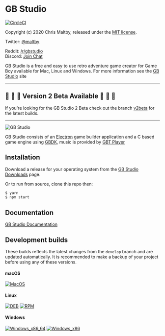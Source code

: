 # GB Studio


[![CircleCI](https://circleci.com/gh/chrismaltby/gb-studio/tree/develop.svg?style=shield)](https://circleci.com/gh/chrismaltby/gb-studio/tree/develop)

Copyright (c) 2020 Chris Maltby, released under the [MIT license](https://opensource.org/licenses/MIT).

Twitter: [@maltby](https://www.twitter.com/maltby) 

Reddit: [/r/gbstudio](https://www.reddit.com/r/gbstudio)  
Discord: [Join Chat](https://discord.gg/bxerKnc)

GB Studio is a free and easy to use retro adventure game creator for Game Boy available for Mac, Linux and Windows.
For more information see the [GB Studio](https://www.gbstudio.dev) site

----

## 🚨 🚨 🚨 Version 2 Beta Available 🚨 🚨 🚨

If you're looking for the GB Studio 2 Beta check out the branch [v2beta](https://github.com/chrismaltby/gb-studio/tree/v2beta) for the latest builds.

----

![GB Studio](gbstudio.gif)

GB Studio consists of an [Electron](https://electronjs.org/) game builder application and a C based game engine using [GBDK](http://gbdk.sourceforge.net/), music is provided by [GBT Player](https://github.com/AntonioND/gbt-player)

## Installation

Download a release for your operating system from the [GB Studio Downloads](https://www.gbstudio.dev/download) page.

Or to run from source, clone this repo then:

```bash
$ yarn
$ npm start
```

## Documentation

[GB Studio Documentation](https://www.gbstudio.dev/docs)

## Development builds

These builds reflects the latest changes from the `develop` branch and are updated automatically. It is recommended to make a backup of your project before using any of these versions.

#### macOS

[![MacOS](https://img.shields.io/static/v1.svg?label=&message=64%20bit&color=blue&logo=apple&style=for-the-badge&logoColor=white)](https://github.com/chrismaltby/gb-studio/releases/download/v1.2.2/gb-studio-develop-darwin_x86_64.zip)

#### Linux

[![DEB](https://img.shields.io/static/v1.svg?label=&message=deb&color=blue&logo=Ubuntu&style=for-the-badge&logoColor=white)](https://github.com/chrismaltby/gb-studio/releases/download/v1.2.2/gb-studio-develop-linux_x86_64.deb)
[![RPM](https://img.shields.io/static/v1.svg?label=&message=RPM&color=blue&logo=linux&style=for-the-badge&logoColor=white)](https://github.com/chrismaltby/gb-studio/releases/download/v1.2.2/gb-studio-develop-linux_x86_64.rpm)

#### Windows

[![Windows_x86_64](https://img.shields.io/static/v1.svg?label=&message=64%20bit&color=blue&logo=windows&style=for-the-badge&logoColor=white)](https://github.com/chrismaltby/gb-studio/releases/download/v1.2.2/gb-studio-develop-windows_x86_64.zip)
[![Windows_x86](https://img.shields.io/static/v1.svg?label=&message=32%20bit&color=blue&logo=windows&style=for-the-badge&logoColor=white)](https://github.com/chrismaltby/gb-studio/releases/download/v1.2.2/gb-studio-develop-windows_x86.zip)

